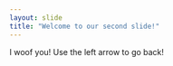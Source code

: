 ```yaml
---
layout: slide
title: "Welcome to our second slide!"
---
```

I woof you!
Use the left arrow to go back!
